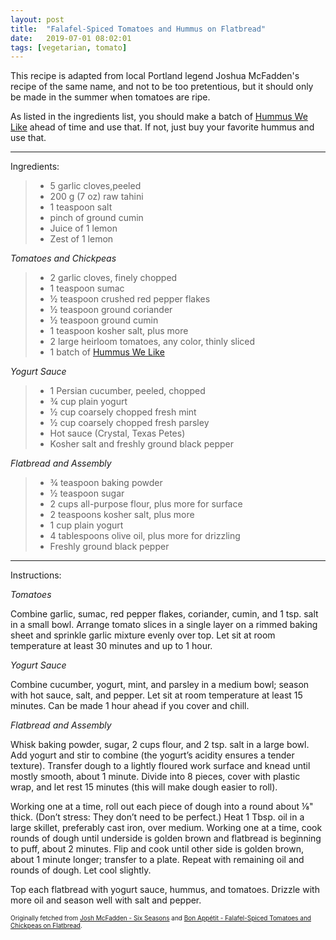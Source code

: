 ```yaml
---
layout: post
title:  "Falafel-Spiced Tomatoes and Hummus on Flatbread"
date:   2019-07-01 08:02:01
tags: [vegetarian, tomato]
---
```


This recipe is adapted from local Portland legend Joshua McFadden's recipe of the same name, and not to be too pretentious, but it should only be made in the summer when tomatoes are ripe.

As listed in the ingredients list, you should make a batch of [Hummus We Like](/recipes/hummus-we-like) ahead of time and use that. If not, just buy your favorite hummus and use that.

---

Ingredients:

> * 5 garlic cloves,peeled
> * 200 g (7 oz) raw tahini
> * 1 teaspoon salt
> * pinch of ground cumin
> * Juice of 1 lemon
> * Zest of 1 lemon

*Tomatoes and Chickpeas*
> * 2 garlic cloves, finely chopped
> * 1 teaspoon sumac
> * ½ teaspoon crushed red pepper flakes
> * ½ teaspoon ground coriander
> * ½ teaspoon ground cumin
> * 1 teaspoon kosher salt, plus more
> * 2 large heirloom tomatoes, any color, thinly sliced
> * 1 batch of [Hummus We Like](/recipes/hummus-we-like)

*Yogurt Sauce*
> * 1 Persian cucumber, peeled, chopped
> * ¾ cup plain yogurt
> * ½ cup coarsely chopped fresh mint
> * ½ cup coarsely chopped fresh parsley
> * Hot sauce (Crystal, Texas Petes)
> * Kosher salt and freshly ground black pepper

*Flatbread and Assembly*
> * ¾ teaspoon baking powder
> * ½ teaspoon sugar
> * 2 cups all-purpose flour, plus more for surface
> * 2 teaspoons kosher salt, plus more
> * 1 cup plain yogurt
> * 4 tablespoons olive oil, plus more for drizzling
> * Freshly ground black pepper

---

Instructions:

*Tomatoes*

Combine garlic, sumac, red pepper flakes, coriander, cumin, and 1 tsp. salt in a small bowl. Arrange tomato slices in a single layer on a rimmed baking sheet and sprinkle garlic mixture evenly over top. Let sit at room temperature at least 30 minutes and up to 1 hour.

*Yogurt Sauce*

Combine cucumber, yogurt, mint, and parsley in a medium bowl; season with hot sauce, salt, and pepper. Let sit at room temperature at least 15 minutes. Can be made 1 hour ahead if you cover and chill.

*Flatbread and Assembly*

Whisk baking powder, sugar, 2 cups flour, and 2 tsp. salt in a large bowl. Add yogurt and stir to combine (the yogurt’s acidity ensures a tender texture). Transfer dough to a lightly floured work surface and knead until mostly smooth, about 1 minute. Divide into 8 pieces, cover with plastic wrap, and let rest 15 minutes (this will make dough easier to roll).

Working one at a time, roll out each piece of dough into a round about ⅛" thick. (Don’t stress: They don’t need to be perfect.) Heat 1 Tbsp. oil in a large skillet, preferably cast iron, over medium. Working one at a time, cook rounds of dough until underside is golden brown and flatbread is beginning to puff, about 2 minutes. Flip and cook until other side is golden brown, about 1 minute longer; transfer to a plate. Repeat with remaining oil and rounds of dough. Let cool slightly.

Top each flatbread with yogurt sauce, hummus, and tomatoes. Drizzle with more oil and season well with salt and pepper.

<font size=1>Originally fetched from <a href="https://www.joshuamcfadden.com/sixseasons">Josh McFadden - Six Seasons</a> and <a href="https://www.bonappetit.com/recipe/falafel-spiced-tomatoes-and-chickpeas-on-flatbread">Bon Appétit - Falafel-Spiced Tomatoes and Chickpeas on Flatbread</a>.
